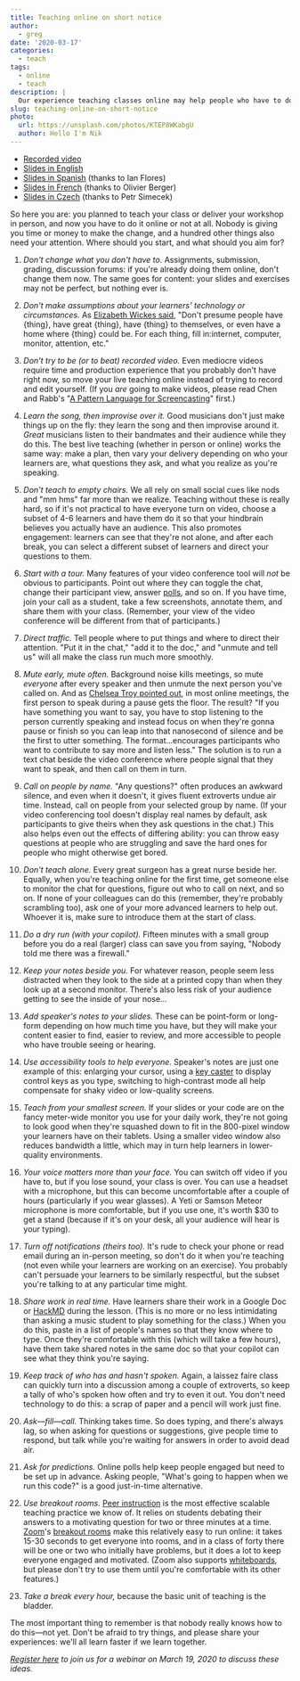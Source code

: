 ```yaml
---
title: Teaching online on short notice
author:
  - greg
date: '2020-03-17'
categories:
  - teach
tags:
  - online
  - teach
description: |
  Our experience teaching classes online may help people who have to do so on short notice.
slug: teaching-online-on-short-notice
photo:
  url: https://unsplash.com/photos/KTEP8WKabgU
  author: Hello I'm Nik
---
```


- [Recorded video][video]
- [Slides in English][slides-en]
- [Slides in Spanish][slides-es] (thanks to Ian Flores)
- [Slides in French][slides-fr] (thanks to Olivier Berger)
- [Slides in Czech][slides-cs] (thanks to Petr Simecek)

So here you are:
you planned to teach your class or deliver your workshop in person,
and now you have to do it online or not at all.
Nobody is giving you time or money to make the change,
and a hundred other things also need your attention.
Where should you start, and what should you aim for?

1.  *Don't change what you don't have to.*
    Assignments, submission, grading, discussion forums:
    if you're already doing them online,
    don't change them now.
    The same goes for content:
    your slides and exercises may not be perfect,
    but nothing ever is.

1.  *Don't make assumptions about your learners' technology or circumstances.*
    As [Elizabeth Wickes said][wickes-quote],
    "Don't presume people have {thing},
    have great {thing},
    have {thing} to themselves,
    or even have a home where {thing} could be.
    For each thing, fill in:internet, computer, monitor, attention, etc."

1.  *Don't try to be (or to beat) recorded video.*
    Even mediocre videos require time and production experience that you probably don't have right now,
    so move your live teaching online instead of trying to record and edit yourself.
    (If you *are* going to make videos,
    please read Chen and Rabb's "[A Pattern Language for Screencasting][screencasting]" first.)

1.  *Learn the song, then improvise over it.*
    Good musicians don't just make things up on the fly:
    they learn the song and then improvise around it.
    *Great* musicians listen to their bandmates and their audience while they do this.
    The best live teaching (whether in person or online) works the same way:
    make a plan,
    then vary your delivery depending on who your learners are,
    what questions they ask,
    and what you realize as you're speaking.

1.  *Don't teach to empty chairs.*
    We all rely on small social cues like nods and "mm hms" far more than we realize.
    Teaching without these is really hard,
    so if it's not practical to have everyone turn on video,
    choose a subset of 4-6 learners
    and have them do it so that your hindbrain believes you actually have an audience.
    This also promotes engagement:
    learners can see that they're not alone,
    and after each break,
    you can select a different subset of learners
    and direct your questions to them.

1.  *Start with a tour.*
    Many features of your video conference tool will *not* be obvious to participants. 
    Point out where they can toggle the chat,
    change their participant view,
    answer [polls][poll],
    and so on.
    If you have time,
    join your call as a student,
    take a few screenshots,
    annotate them,
    and share them with your class.
    (Remember, your view of the video conference
    will be different from that of participants.)

1.  *Direct traffic.*
    Tell people where to put things and where to direct their attention.
    "Put it in the chat,"
    "add it to the doc,"
    and "unmute and tell us" will all make the class run much more smoothly.

1.  *Mute early, mute often.*
    Background noise kills meetings,
    so mute *everyone* after every speaker
    and then unmute the next person you've called on.
    And as [Chelsea Troy pointed out][troy-meeting],
    in most online meetings,
    the first person to speak during a pause gets the floor.
    The result?
    "If you have something you want to say,
    you have to stop listening to the person currently speaking
    and instead focus on when they're gonna pause or finish
    so you can leap into that nanosecond of silence and be the first to utter something.
    The format…encourages participants who want to contribute to say more and listen less."
    The solution is to run a text chat beside the video conference
    where people signal that they want to speak,
    and then call on them in turn.

1.  *Call on people by name.*
    "Any questions?" often produces an awkward silence,
    and even when it doesn't,
    it gives fluent extroverts undue air time.
    Instead,
    call on people from your selected group by name.
    (If your video conferencing tool doesn't display real names by default,
    ask participants to give theirs when they ask questions in the chat.)
    This also helps even out the effects of differing ability:
    you can throw easy questions at people who are struggling
    and save the hard ones for people who might otherwise get bored.

1.  *Don't teach alone.*
    Every great surgeon has a great nurse beside her.
    Equally,
    when you're teaching online for the first time,
    get someone else to monitor the chat for questions,
    figure out who to call on next,
    and so on.
    If none of your colleagues can do this (remember, they're probably scrambling too),
    ask one of your more advanced learners to help out.
    Whoever it is,
    make sure to introduce them at the start of class.

1.  *Do a dry run (with your copilot).*
    Fifteen minutes with a small group before you do a real (larger) class
    can save you from saying, "Nobody told me there was a firewall."

1.  *Keep your notes beside you.*
    For whatever reason,
    people seem less distracted when they look to the side at a printed copy
    than when they look up at a second monitor.
    There's also less risk of your audience getting to see the inside of your nose…

1.  *Add speaker's notes to your slides.*
    These can be point-form or long-form depending on how much time you have,
    but they will make your content easier to find,
    easier to review,
    and more accessible to people who have trouble seeing or hearing.

1.  *Use accessibility tools to help everyone.*
    Speaker's notes are just one example of this:
    enlarging your cursor,
    using a [key caster][keycastr] to display control keys as you type,
    switching to high-contrast mode all help compensate for shaky video
    or low-quality screens.

1.  *Teach from your smallest screen.*
    If your slides or your code are on the fancy meter-wide monitor you use for your daily work,
    they're not going to look good when they're squashed down
    to fit in the 800-pixel window your learners have on their tablets.
    Using a smaller video window also reduces bandwidth a little,
    which may in turn help learners in lower-quality environments.

1.  *Your voice matters more than your face.*
    You can switch off video if you have to,
    but if you lose sound,
    your class is over.
    You can use a headset with a microphone,
    but this can become uncomfortable after a couple of hours
    (particularly if you wear glasses).
    A Yeti or Samson Meteor microphone is more comfortable,
    but if you use one,
    it's worth $30 to get a stand
    (because if it's on your desk, all your audience will hear is your typing).

1.  *Turn off notifications (theirs too).*
    It's rude to check your phone or read email during an in-person meeting,
    so don't do it when you're teaching
    (not even while your learners are working on an exercise).
    You probably can't persuade your learners to be similarly respectful,
    but the subset you're talking to at any particular time might.

1.  *Share work in real time.*
    Have learners share their work in a Google Doc or [HackMD][hackmd] during the lesson.
    (This is no more or no less intimidating than asking a music student to play something for the class.)
    When you do this,
    paste in a list of people's names so that they know where to type.
    Once they're comfortable with this (which will take a few hours),
    have them take shared notes in the same doc so that your copilot can see what they think you're saying.

1.  *Keep track of who has and hasn't spoken.*
    Again,
    a laissez faire class can quickly turn into a discussion among a couple of extroverts,
    so keep a tally of who's spoken how often and try to even it out.
    You don't need technology to do this:
    a scrap of paper and a pencil will work just fine.

1.  *Ask—fill—call.*
    Thinking takes time.
    So does typing,
    and there's always lag,
    so when asking for questions or suggestions,
    give people time to respond,
    but talk while you're waiting for answers in order to avoid dead air.

1.  *Ask for predictions.*
    Online polls help keep people engaged but need to be set up in advance.
    Asking people, "What's going to happen when we run this code?"
    is a good just-in-time alternative.

1.  *Use breakout rooms.*
    [Peer instruction][peer-instruction] is the most effective scalable teaching practice we know of.
    It relies on students debating their answers to a motivating question for two or three minutes at a time.
    [Zoom][zoom]'s [breakout rooms][breakout] make this relatively easy to run online:
    it takes 15-30 seconds to get everyone into rooms,
    and in a class of forty there will be one or two who initially have problems,
    but it does a lot to keep everyone engaged and motivated.
    (Zoom also supports [whiteboards][whiteboard],
    but please don't try to use them until you're comfortable with its other features.)

1.  *Take a break every hour,*
    because the basic unit of teaching is the bladder.

The most important thing to remember is that
nobody really knows how to do this—not yet.
Don't be afraid to try things,
and please share your experiences:
we'll all learn faster if we learn together.

*[Register here][webinar] to join us for a webinar on March 19, 2020 to discuss these ideas.*

[breakout]: https://support.zoom.us/hc/en-us/articles/206476093-Getting-Started-with-Breakout-Rooms
[hackmd]: https://hackmd.io/
[keycastr]: https://github.com/keycastr/keycastr
[peer-instruction]: https://www.youtube.com/watch?v=2LbuoxAy56o
[poll]: https://support.zoom.us/hc/en-us/articles/213756303-Polling-for-Meetings
[slides-cs]: https://docs.google.com/presentation/d/1vueq1bXSfh9e4j7GuRqMcg6AQd-Q-RnD0i3SJSNp3Xo/
[slides-en]: https://docs.google.com/presentation/d/1rE5e2kSFNICNkBJ4iIIgd9eqACi62gxahknKLtw9Hzs/
[slides-es]: https://docs.google.com/presentation/d/14rm9vdYr1tMPBrumGmFgQIe7nLlRzOVfGHiNOWomPoQ/
[slides-fr]: https://docs.google.com/presentation/d/1W3Mz6kplceGqZ1jb-WhcxtSVPn3yCAa786jA3nbHOgI/
[screencasting]: https://doi.org/10.1145/1943226.1943234
[troy-meeting]: https://chelseatroy.com/2018/03/29/why-do-remote-meetings-suck-so-much/
[video]: https://resources.rstudio.com/webinars/teaching-online-at-short-notice
[webinar]: https://resources.rstudio.com/upcoming-webinars/webinar-registration
[whiteboard]: https://support.zoom.us/hc/en-us/articles/205677665-Share-a-Whiteboard
[wickes-quote]: https://elizabethwickes.com/2020/03/12/tips-for-live-teaching-tech-online-deeply-informed-by-the-carpentries/
[zoom]: https://zoom.us/
